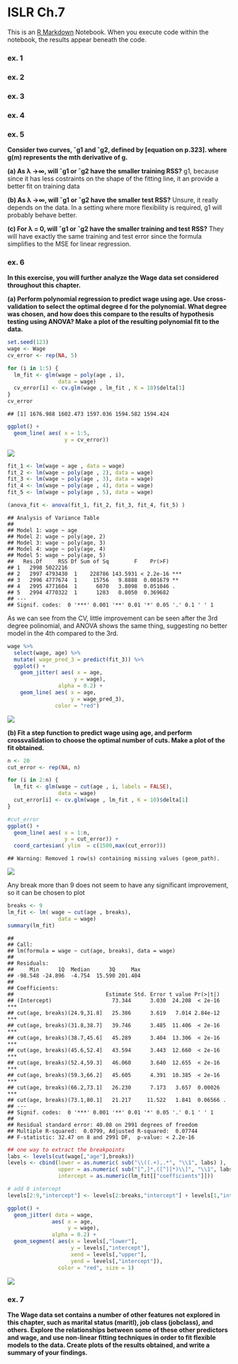 ISLR Ch.7
================

This is an [R Markdown](http://rmarkdown.rstudio.com) Notebook. When you execute code within the notebook, the results appear beneath the code.

### ex. 1

### ex. 2

### ex. 3

### ex. 4

### ex. 5

**Consider two curves, ˆg1 and ˆg2, defined by \[equation on p.323\]. where g(m) represents the mth derivative of g.**

**(a) As λ →∞, will ˆg1 or ˆg2 have the smaller training RSS?** g1, because since it has less costraints on the shape of the fitting line, it an provide a better fit on training data

**(b) As λ →∞, will ˆg1 or ˆg2 have the smaller test RSS?** Unsure, it really depends on the data. In a setting where more flexibility is required, g1 will probably behave better.

**(c) For λ = 0, will ˆg1 or ˆg2 have the smaller training and test RSS?** They will have exactly the same training and test error since the formula simplifies to the MSE for linear regression.

### ex. 6

**In this exercise, you will further analyze the Wage data set considered throughout this chapter.**

**(a) Perform polynomial regression to predict wage using age. Use cross-validation to select the optimal degree d for the polynomial. What degree was chosen, and how does this compare to the results of hypothesis testing using ANOVA? Make a plot of the resulting polynomial fit to the data.**

``` r
set.seed(123)
wage <- Wage
cv_error <- rep(NA, 5)

for (i in 1:5) { 
  lm_fit <- glm(wage ∼ poly(age , i),
                data = wage)
  cv_error[i] <- cv.glm(wage , lm_fit , K = 10)$delta[1]
}
cv_error
```

    ## [1] 1676.988 1602.473 1597.036 1594.582 1594.424

``` r
ggplot() +
  geom_line( aes( x = 1:5,
                  y = cv_error))
```

![](chapter_7_files/figure-markdown_github/unnamed-chunk-2-1.png)

``` r
fit_1 <- lm(wage ∼ age , data = wage)
fit_2 <- lm(wage ∼ poly(age , 2), data = wage)
fit_3 <- lm(wage ∼ poly(age , 3), data = wage)
fit_4 <- lm(wage ∼ poly(age , 4), data = wage)
fit_5 <- lm(wage ∼ poly(age , 5), data = wage)

(anova_fit <- anova(fit_1, fit_2, fit_3, fit_4, fit_5) )
```

    ## Analysis of Variance Table
    ## 
    ## Model 1: wage ~ age
    ## Model 2: wage ~ poly(age, 2)
    ## Model 3: wage ~ poly(age, 3)
    ## Model 4: wage ~ poly(age, 4)
    ## Model 5: wage ~ poly(age, 5)
    ##   Res.Df     RSS Df Sum of Sq        F    Pr(>F)    
    ## 1   2998 5022216                                    
    ## 2   2997 4793430  1    228786 143.5931 < 2.2e-16 ***
    ## 3   2996 4777674  1     15756   9.8888  0.001679 ** 
    ## 4   2995 4771604  1      6070   3.8098  0.051046 .  
    ## 5   2994 4770322  1      1283   0.8050  0.369682    
    ## ---
    ## Signif. codes:  0 '***' 0.001 '**' 0.01 '*' 0.05 '.' 0.1 ' ' 1

As we can see from the CV, little improvement can be seen after the 3rd degree polinomial, and ANOVA shows the same thing, suggesting no better model in the 4th compared to the 3rd.

``` r
wage %>%
  select(wage, age) %>% 
  mutate( wage_pred_3 = predict(fit_3)) %>% 
  ggplot() +
    geom_jitter( aes( x = age,
                     y = wage),
                alpha = 0.2) +
    geom_line( aes( x = age,
                    y = wage_pred_3),
               color = "red")
```

![](chapter_7_files/figure-markdown_github/unnamed-chunk-4-1.png)

**(b) Fit a step function to predict wage using age, and perform crossvalidation to choose the optimal number of cuts. Make a plot of the fit obtained.**

``` r
n <- 20
cut_error <- rep(NA, n)

for (i in 2:n) { 
  lm_fit <- glm(wage ∼ cut(age , i, labels = FALSE),
                data = wage)
  cut_error[i] <- cv.glm(wage , lm_fit , K = 10)$delta[1]
}

#cut_error
ggplot() +
  geom_line( aes( x = 1:n,
                  y = cut_error)) +
  coord_cartesian( ylim  = c(1500,max(cut_error)))
```

    ## Warning: Removed 1 row(s) containing missing values (geom_path).

![](chapter_7_files/figure-markdown_github/unnamed-chunk-5-1.png)

Any break more than 9 does not seem to have any significant improvement, so it can be chosen to plot

``` r
breaks <- 9
lm_fit <- lm( wage ∼ cut(age , breaks),
                data = wage)
summary(lm_fit)
```

    ## 
    ## Call:
    ## lm(formula = wage ~ cut(age, breaks), data = wage)
    ## 
    ## Residuals:
    ##     Min      1Q  Median      3Q     Max 
    ## -98.548 -24.896  -4.754  15.590 201.404 
    ## 
    ## Coefficients:
    ##                             Estimate Std. Error t value Pr(>|t|)    
    ## (Intercept)                   73.344      3.030  24.208  < 2e-16 ***
    ## cut(age, breaks)(24.9,31.8]   25.386      3.619   7.014 2.84e-12 ***
    ## cut(age, breaks)(31.8,38.7]   39.746      3.485  11.406  < 2e-16 ***
    ## cut(age, breaks)(38.7,45.6]   45.289      3.404  13.306  < 2e-16 ***
    ## cut(age, breaks)(45.6,52.4]   43.594      3.443  12.660  < 2e-16 ***
    ## cut(age, breaks)(52.4,59.3]   46.060      3.640  12.655  < 2e-16 ***
    ## cut(age, breaks)(59.3,66.2]   45.605      4.391  10.385  < 2e-16 ***
    ## cut(age, breaks)(66.2,73.1]   26.230      7.173   3.657  0.00026 ***
    ## cut(age, breaks)(73.1,80.1]   21.217     11.522   1.841  0.06566 .  
    ## ---
    ## Signif. codes:  0 '***' 0.001 '**' 0.01 '*' 0.05 '.' 0.1 ' ' 1
    ## 
    ## Residual standard error: 40.08 on 2991 degrees of freedom
    ## Multiple R-squared:  0.0799, Adjusted R-squared:  0.07744 
    ## F-statistic: 32.47 on 8 and 2991 DF,  p-value: < 2.2e-16

``` r
## one way to extract the breakpoints
labs <- levels(cut(wage[,"age"],breaks))
levels <- cbind(lower = as.numeric( sub("\\((.+),.*", "\\1", labs) ),
                upper = as.numeric( sub("[^,]*,([^]]*)\\]", "\\1", labs) ),
                intercept = as.numeric(lm_fit[["coefficients"]]))

# add 0 intercept
levels[2:9,"intercept"] <- levels[2:breaks,"intercept"] + levels[1,"intercept"]

ggplot() +
  geom_jitter( data = wage,
              aes( x = age,
                   y = wage),
              alpha = 0.2) +
  geom_segment( aes(x = levels[,"lower"],
                    y = levels[,"intercept"],
                    xend = levels[,"upper"],
                    yend = levels[,"intercept"]),
                color = "red", size = 1) 
```

![](chapter_7_files/figure-markdown_github/unnamed-chunk-6-1.png)

### ex. 7

**The Wage data set contains a number of other features not explored in this chapter, such as marital status (maritl), job class (jobclass), and others. Explore the relationships between some of these other predictors and wage, and use non-linear fitting techniques in order to fit flexible models to the data. Create plots of the results obtained, and write a summary of your findings.**
